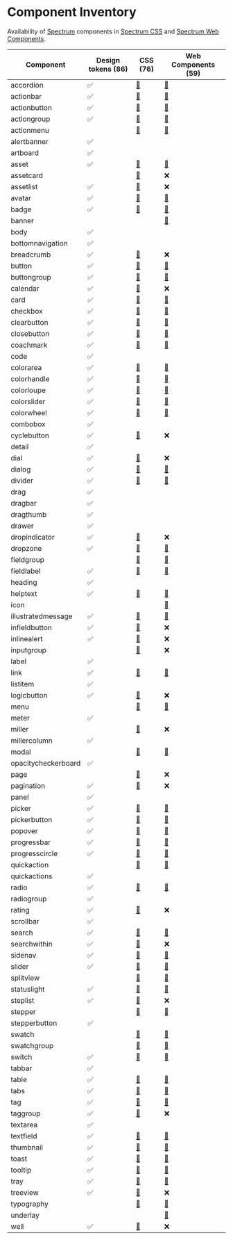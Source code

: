 # Component Inventory

Availability of [Spectrum](https://spectrum.adobe.com) components in [Spectrum CSS](https://opensource.adobe.com/spectrum-css/)
and [Spectrum Web Components](https://opensource.adobe.com/spectrum-web-components/).

| Component           | Design tokens (86) | CSS (76)                                                                | Web Components (59)                                                                       |
| ------------------- | ------------------ | ----------------------------------------------------------------------- | ----------------------------------------------------------------------------------------- |
| accordion           | ✅                 | [📄](https://opensource.adobe.com/spectrum-css/accordion.html)          | [📄](https://opensource.adobe.com/spectrum-web-components/components/accordion)           |
| actionbar           | ✅                 | [📄](https://opensource.adobe.com/spectrum-css/actionbar.html)          | [📄](https://opensource.adobe.com/spectrum-web-components/components/action-bar)          |
| actionbutton        | ✅                 | [📄](https://opensource.adobe.com/spectrum-css/actionbutton.html)       | [📄](https://opensource.adobe.com/spectrum-web-components/components/action-button)       |
| actiongroup         | ✅                 | [📄](https://opensource.adobe.com/spectrum-css/actiongroup.html)        | [📄](https://opensource.adobe.com/spectrum-web-components/components/action-group)        |
| actionmenu          |                    | [📄](https://opensource.adobe.com/spectrum-css/actionmenu.html)         | [📄](https://opensource.adobe.com/spectrum-web-components/components/action-menu)         |
| alertbanner         | ✅                 |                                                                         |                                                                                           |
| artboard            | ✅                 |                                                                         |                                                                                           |
| asset               | ✅                 | [📄](https://opensource.adobe.com/spectrum-css/asset.html)              | [📄](https://opensource.adobe.com/spectrum-web-components/components/asset)               |
| assetcard           |                    | [📄](https://opensource.adobe.com/spectrum-css/assetcard.html)          | ❌                                                                                        |
| assetlist           | ✅                 | [📄](https://opensource.adobe.com/spectrum-css/assetlist.html)          | ❌                                                                                        |
| avatar              | ✅                 | [📄](https://opensource.adobe.com/spectrum-css/avatar.html)             | [📄](https://opensource.adobe.com/spectrum-web-components/components/avatar)              |
| badge               | ✅                 | [📄](https://opensource.adobe.com/spectrum-css/badge.html)              | [📄](https://opensource.adobe.com/spectrum-web-components/components/badge)               |
| banner              |                    |                                                                         | [📄](https://opensource.adobe.com/spectrum-web-components/components/banner)              |
| body                | ✅                 |                                                                         |                                                                                           |
| bottomnavigation    | ✅                 |                                                                         |                                                                                           |
| breadcrumb          | ✅                 | [📄](https://opensource.adobe.com/spectrum-css/breadcrumb.html)         | ❌                                                                                        |
| button              | ✅                 | [📄](https://opensource.adobe.com/spectrum-css/button-staticcolor.html) | [📄](https://opensource.adobe.com/spectrum-web-components/components/button)              |
| buttongroup         | ✅                 | [📄](https://opensource.adobe.com/spectrum-css/buttongroup.html)        | [📄](https://opensource.adobe.com/spectrum-web-components/components/button-group)        |
| calendar            | ✅                 | [📄](https://opensource.adobe.com/spectrum-css/calendar.html)           | ❌                                                                                        |
| card                | ✅                 | [📄](https://opensource.adobe.com/spectrum-css/card.html)               | [📄](https://opensource.adobe.com/spectrum-web-components/components/card)                |
| checkbox            | ✅                 | [📄](https://opensource.adobe.com/spectrum-css/checkbox.html)           | [📄](https://opensource.adobe.com/spectrum-web-components/components/checkbox)            |
| clearbutton         | ✅                 | [📄](https://opensource.adobe.com/spectrum-css/clearbutton.html)        | [📄](https://opensource.adobe.com/spectrum-web-components/components/clear-button)        |
| closebutton         | ✅                 | [📄](https://opensource.adobe.com/spectrum-css/closebutton.html)        | [📄](https://opensource.adobe.com/spectrum-web-components/components/close-button)        |
| coachmark           | ✅                 | [📄](https://opensource.adobe.com/spectrum-css/coachmark.html)          | [📄](https://opensource.adobe.com/spectrum-web-components/components/coachmark)           |
| code                | ✅                 |                                                                         |                                                                                           |
| colorarea           | ✅                 | [📄](https://opensource.adobe.com/spectrum-css/colorarea.html)          | [📄](https://opensource.adobe.com/spectrum-web-components/components/color-area)          |
| colorhandle         | ✅                 | [📄](https://opensource.adobe.com/spectrum-css/colorhandle.html)        | [📄](https://opensource.adobe.com/spectrum-web-components/components/color-handle)        |
| colorloupe          | ✅                 | [📄](https://opensource.adobe.com/spectrum-css/colorloupe.html)         | [📄](https://opensource.adobe.com/spectrum-web-components/components/color-loupe)         |
| colorslider         | ✅                 | [📄](https://opensource.adobe.com/spectrum-css/colorslider.html)        | [📄](https://opensource.adobe.com/spectrum-web-components/components/color-slider)        |
| colorwheel          | ✅                 | [📄](https://opensource.adobe.com/spectrum-css/colorwheel.html)         | [📄](https://opensource.adobe.com/spectrum-web-components/components/color-wheel)         |
| combobox            | ✅                 |                                                                         |                                                                                           |
| cyclebutton         | ✅                 | [📄](https://opensource.adobe.com/spectrum-css/cyclebutton.html)        | ❌                                                                                        |
| detail              | ✅                 |                                                                         |                                                                                           |
| dial                | ✅                 | [📄](https://opensource.adobe.com/spectrum-css/dial.html)               | ❌                                                                                        |
| dialog              | ✅                 | [📄](https://opensource.adobe.com/spectrum-css/dialog.html)             | [📄](https://opensource.adobe.com/spectrum-web-components/components/dialog)              |
| divider             | ✅                 | [📄](https://opensource.adobe.com/spectrum-css/divider.html)            | [📄](https://opensource.adobe.com/spectrum-web-components/components/divider)             |
| drag                | ✅                 |                                                                         |                                                                                           |
| dragbar             | ✅                 |                                                                         |                                                                                           |
| dragthumb           | ✅                 |                                                                         |                                                                                           |
| drawer              | ✅                 |                                                                         |                                                                                           |
| dropindicator       | ✅                 | [📄](https://opensource.adobe.com/spectrum-css/dropindicator.html)      | ❌                                                                                        |
| dropzone            | ✅                 | [📄](https://opensource.adobe.com/spectrum-css/dropzone.html)           | [📄](https://opensource.adobe.com/spectrum-web-components/components/dropzone)            |
| fieldgroup          |                    | [📄](https://opensource.adobe.com/spectrum-css/fieldgroup.html)         | [📄](https://opensource.adobe.com/spectrum-web-components/components/field-group)         |
| fieldlabel          | ✅                 | [📄](https://opensource.adobe.com/spectrum-css/form.html)               | [📄](https://opensource.adobe.com/spectrum-web-components/components/field-label)         |
| heading             | ✅                 |                                                                         |                                                                                           |
| helptext            | ✅                 | [📄](https://opensource.adobe.com/spectrum-css/helptext.html)           | [📄](https://opensource.adobe.com/spectrum-web-components/components/help-text)           |
| icon                |                    |                                                                         | [📄](https://opensource.adobe.com/spectrum-web-components/components/icon)                |
| illustratedmessage  | ✅                 | [📄](https://opensource.adobe.com/spectrum-css/illustratedmessage.html) | [📄](https://opensource.adobe.com/spectrum-web-components/components/illustrated-message) |
| infieldbutton       | ✅                 | [📄](https://opensource.adobe.com/spectrum-css/infieldbutton.html)      | ❌                                                                                        |
| inlinealert         | ✅                 | [📄](https://opensource.adobe.com/spectrum-css/inlinealert.html)        | ❌                                                                                        |
| inputgroup          |                    | [📄](https://opensource.adobe.com/spectrum-css/datepicker.html)         | ❌                                                                                        |
| label               | ✅                 |                                                                         |                                                                                           |
| link                | ✅                 | [📄](https://opensource.adobe.com/spectrum-css/link.html)               | [📄](https://opensource.adobe.com/spectrum-web-components/components/link)                |
| listitem            | ✅                 |                                                                         |                                                                                           |
| logicbutton         | ✅                 | [📄](https://opensource.adobe.com/spectrum-css/logicbutton.html)        | ❌                                                                                        |
| menu                |                    | [📄](https://opensource.adobe.com/spectrum-css/menu.html)               | [📄](https://opensource.adobe.com/spectrum-web-components/components/menu)                |
| meter               | ✅                 |                                                                         |                                                                                           |
| miller              |                    | [📄](https://opensource.adobe.com/spectrum-css/miller.html)             | ❌                                                                                        |
| millercolumn        | ✅                 |                                                                         |                                                                                           |
| modal               |                    | [📄](https://opensource.adobe.com/spectrum-css/modal.html)              | [📄](https://opensource.adobe.com/spectrum-web-components/components/modal)               |
| opacitycheckerboard | ✅                 |                                                                         |                                                                                           |
| page                |                    | [📄](https://opensource.adobe.com/spectrum-css/page.html)               | ❌                                                                                        |
| pagination          | ✅                 | [📄](https://opensource.adobe.com/spectrum-css/pagination-listing.html) | ❌                                                                                        |
| panel               | ✅                 |                                                                         |                                                                                           |
| picker              | ✅                 | [📄](https://opensource.adobe.com/spectrum-css/picker.html)             | [📄](https://opensource.adobe.com/spectrum-web-components/components/picker)              |
| pickerbutton        | ✅                 | [📄](https://opensource.adobe.com/spectrum-css/pickerbutton.html)       | [📄](https://opensource.adobe.com/spectrum-web-components/components/picker-button)       |
| popover             | ✅                 | [📄](https://opensource.adobe.com/spectrum-css/popover.html)            | [📄](https://opensource.adobe.com/spectrum-web-components/components/popover)             |
| progressbar         | ✅                 | [📄](https://opensource.adobe.com/spectrum-css/progressbar.html)        | [📄](https://opensource.adobe.com/spectrum-web-components/components/progress-bar)        |
| progresscircle      | ✅                 | [📄](https://opensource.adobe.com/spectrum-css/progresscircle.html)     | [📄](https://opensource.adobe.com/spectrum-web-components/components/progress-circle)     |
| quickaction         |                    | [📄](https://opensource.adobe.com/spectrum-css/quickaction.html)        | [📄](https://opensource.adobe.com/spectrum-web-components/components/quick-actions)       |
| quickactions        | ✅                 |                                                                         |                                                                                           |
| radio               | ✅                 | [📄](https://opensource.adobe.com/spectrum-css/radio.html)              | [📄](https://opensource.adobe.com/spectrum-web-components/components/radio)               |
| radiogroup          | ✅                 |                                                                         |                                                                                           |
| rating              | ✅                 | [📄](https://opensource.adobe.com/spectrum-css/rating.html)             | ❌                                                                                        |
| scrollbar           | ✅                 |                                                                         |                                                                                           |
| search              | ✅                 | [📄](https://opensource.adobe.com/spectrum-css/search.html)             | [📄](https://opensource.adobe.com/spectrum-web-components/components/search)              |
| searchwithin        | ✅                 | [📄](https://opensource.adobe.com/spectrum-css/searchwithin.html)       | ❌                                                                                        |
| sidenav             | ✅                 | [📄](https://opensource.adobe.com/spectrum-css/sidenav.html)            | [📄](https://opensource.adobe.com/spectrum-web-components/components/sidenav)             |
| slider              | ✅                 | [📄](https://opensource.adobe.com/spectrum-css/slider.html)             | [📄](https://opensource.adobe.com/spectrum-web-components/components/slider)              |
| splitview           |                    | [📄](https://opensource.adobe.com/spectrum-css/splitview.html)          | [📄](https://opensource.adobe.com/spectrum-web-components/components/split-view)          |
| statuslight         | ✅                 | [📄](https://opensource.adobe.com/spectrum-css/statuslight.html)        | [📄](https://opensource.adobe.com/spectrum-web-components/components/status-light)        |
| steplist            | ✅                 | [📄](https://opensource.adobe.com/spectrum-css/steplist.html)           | ❌                                                                                        |
| stepper             |                    | [📄](https://opensource.adobe.com/spectrum-css/stepper.html)            | [📄](https://opensource.adobe.com/spectrum-web-components/components/number-field)        |
| stepperbutton       | ✅                 |                                                                         |                                                                                           |
| swatch              |                    | [📄](https://opensource.adobe.com/spectrum-css/swatch.html)             | [📄](https://opensource.adobe.com/spectrum-web-components/components/swatch)              |
| swatchgroup         |                    | [📄](https://opensource.adobe.com/spectrum-css/swatchgroup.html)        | [📄](https://opensource.adobe.com/spectrum-web-components/components/swatch)              |
| switch              | ✅                 | [📄](https://opensource.adobe.com/spectrum-css/switch.html)             | [📄](https://opensource.adobe.com/spectrum-web-components/components/switch)              |
| tabbar              | ✅                 |                                                                         |                                                                                           |
| table               | ✅                 | [📄](https://opensource.adobe.com/spectrum-css/table.html)              | [📄](https://opensource.adobe.com/spectrum-web-components/components/table)               |
| tabs                | ✅                 | [📄](https://opensource.adobe.com/spectrum-css/tabs.html)               | [📄](https://opensource.adobe.com/spectrum-web-components/components/tabs)                |
| tag                 | ✅                 | [📄](https://opensource.adobe.com/spectrum-css/tag.html)                | [📄](https://opensource.adobe.com/spectrum-web-components/components/tags)                |
| taggroup            | ✅                 | [📄](https://opensource.adobe.com/spectrum-css/taggroup.html)           | ❌                                                                                        |
| textarea            | ✅                 |                                                                         |                                                                                           |
| textfield           | ✅                 | [📄](https://opensource.adobe.com/spectrum-css/textfield.html)          | [📄](https://opensource.adobe.com/spectrum-web-components/components/textfield)           |
| thumbnail           | ✅                 | [📄](https://opensource.adobe.com/spectrum-css/thumbnail.html)          | [📄](https://opensource.adobe.com/spectrum-web-components/components/thumbnail)           |
| toast               | ✅                 | [📄](https://opensource.adobe.com/spectrum-css/toast.html)              | [📄](https://opensource.adobe.com/spectrum-web-components/components/toast)               |
| tooltip             | ✅                 | [📄](https://opensource.adobe.com/spectrum-css/tooltip.html)            | [📄](https://opensource.adobe.com/spectrum-web-components/components/tooltip)             |
| tray                | ✅                 | [📄](https://opensource.adobe.com/spectrum-css/tray.html)               | [📄](https://opensource.adobe.com/spectrum-web-components/components/tray)                |
| treeview            | ✅                 | [📄](https://opensource.adobe.com/spectrum-css/treeview.html)           | ❌                                                                                        |
| typography          |                    | [📄](https://opensource.adobe.com/spectrum-css/typography.html)         | [📄](https://opensource.adobe.com/spectrum-web-components/components/styles)              |
| underlay            |                    |                                                                         | [📄](https://opensource.adobe.com/spectrum-web-components/components/underlay)            |
| well                | ✅                 | [📄](https://opensource.adobe.com/spectrum-css/well.html)               | ❌                                                                                        |
